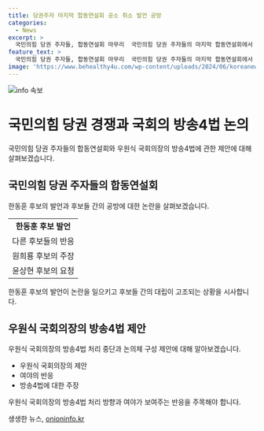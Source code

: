 ```yaml
---
title: 당권주자 마지막 합동연설회 공소 취소 발언 공방
categories:
  - News
excerpt: >
  국민의힘 당권 주자들, 합동연설회 마무리  국민의힘 당권 주자들의 마지막 합동연설회에서 한동훈 후보의 발언이 논란을 일으키며 후보 간 공방이 전개되었습니다. 이에 나경원 후보의 발언을 둘러싼 강한 공세와 우원식 국회의장의 방송4법 처리 중단 제안에 대한 여야의 입장도 주목받고 있습니다. 현재 국회 상황 또한 예민한 상황이 이어지고 있습니다.
feature_text: >
  국민의힘 당권 주자들, 합동연설회 마무리  국민의힘 당권 주자들의 마지막 합동연설회에서 한동훈 후보의 발언이 논란을 일으키며 후보 간 공방이 전개되었습니다. 이에 나경원 후보의 발언을 둘러싼 강한 공세와 우원식 국회의장의 방송4법 처리 중단 제안에 대한 여야의 입장도 주목받고 있습니다. 현재 국회 상황 또한 예민한 상황이 이어지고 있습니다.
image: 'https://www.behealthy4u.com/wp-content/uploads/2024/06/koreanews.jpg'
---
```


<p><img src="https://www.behealthy4u.com/wp-content/uploads/2024/06/koreanews.jpg" alt="info 속보" /></p>

<h1>국민의힘 당권 경쟁과 국회의 방송4법 논의</h1>

<p data-ke-size="size16">국민의힘 당권 주자들의 합동연설회와 우원식 국회의장의 방송4법에 관한 제안에 대해 살펴보겠습니다.</p>

<h2 data-ke-size="size26">국민의힘 당권 주자들의 합동연설회</h2>

<p data-ke-size="size16">한동훈 후보의 발언과 후보들 간의 공방에 대한 논란을 살펴보겠습니다.</p>

<table>
    <tr>
        <td style="text-align: center; height: 17px;"><b>한동훈 후보 발언</b></td>
    </tr>
    <tr>
        <td>다른 후보들의 반응</td>
    </tr>
    <tr>
        <td>원희룡 후보의 주장</td>
    </tr>
    <tr>
        <td>윤상현 후보의 요청</td>
    </tr>
</table>

<p data-ke-size="size16">한동훈 후보의 발언이 논란을 일으키고 후보들 간의 대립이 고조되는 상황을 시사합니다.</p>

<h2 data-ke-size="size26">우원식 국회의장의 방송4법 제안</h2>

<p data-ke-size="size16">우원식 국회의장의 방송4법 처리 중단과 논의체 구성 제안에 대해 알아보겠습니다.</p>

<ul>
    <li>우원식 국회의장의 제안</li>
    <li>여야의 반응</li>
    <li>방송4법에 대한 주장</li>
</ul>

<p data-ke-size="size16">우원식 국회의장의 방송4법 처리 방향과 여야가 보여주는 반응을 주목해야 합니다.</p>
생생한 뉴스, <a href="https://onioninfo.kr" rel="dofollow">onioninfo.kr</a>


